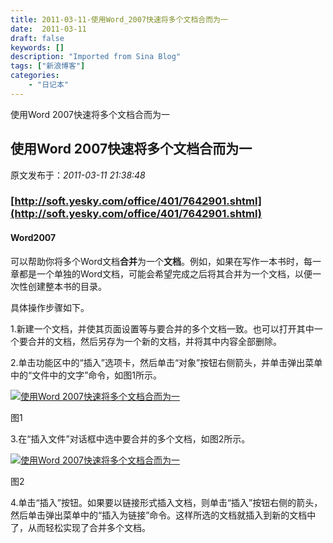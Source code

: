 ```yaml
---
title: 2011-03-11-使用Word_2007快速将多个文档合而为一
date:  2011-03-11
draft: false
keywords: []
description: "Imported from Sina Blog"
tags: ["新浪博客"]
categories: 
    - "日记本"
---
```

使用Word 2007快速将多个文档合而为一
## 使用Word 2007快速将多个文档合而为一

 原文发布于：*2011-03-11 21:38:48*

### [http://soft.yesky.com/office/401/7642901.shtml](http://soft.yesky.com/office/401/7642901.shtml)

#### **Word2007**
可以帮助你将多个Word文档**合并**为一个**文档**。例如，如果在写作一本书时，每一章都是一个单独的Word文档，可能会希望完成之后将其合并为一个文档，以便一次性创建整本书的目录。

具体操作步骤如下。

1.新建一个文档，并使其页面设置等与要合并的多个文档一致。也可以打开其中一个要合并的文档，然后另存为一个新的文档，并将其中内容全部删除。

2.单击功能区中的&ldquo;插入&rdquo;选项卡，然后单击&ldquo;对象&rdquo;按钮右侧箭头，并单击弹出菜单中的&ldquo;文件中的文字&rdquo;命令，如图1所示。

[![使用Word&nbsp;<wbr>2007快速将多个文档合而为一](http://soft.yesky.com/imagelist/2007/307/2saa861774hys.jpg)](http://soft.yesky.com/syscore/238/527738d.shtml)

图1

3.在&ldquo;插入文件&rdquo;对话框中选中要合并的多个文档，如图2所示。

[![使用Word&nbsp;<wbr>2007快速将多个文档合而为一](http://soft.yesky.com/imagelist/2007/307/n3ju3p0bcu3xs.jpg)](http://soft.yesky.com/syscore/238/527738d_1.shtml)

图2

4.单击&ldquo;插入&rdquo;按钮。如果要以链接形式插入文档，则单击&ldquo;插入&rdquo;按钮右侧的箭头，然后单击弹出菜单中的&ldquo;插入为链接&rdquo;命令。这样所选的文档就插入到新的文档中了，从而轻松实现了合并多个文档。


